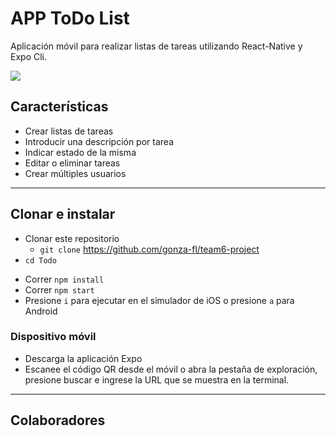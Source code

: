 # APP ToDo List
Aplicación móvil para realizar listas de tareas utilizando React-Native y Expo Cli.

![](https://media.istockphoto.com/id/1288486122/es/vector/concepto-de-encuesta-en-l%C3%ADnea-personajes-masculinos-y-femeninos-peque%C3%B1os-que-llenan-el.jpg?s=612x612&w=0&k=20&c=05pVwnTZIgRP_8MdoXWfeGId9fgfsooEb-eKNDxMI4U=)


## Características
- Crear listas de tareas
- Introducir una descripción por tarea
- Indicar estado de la misma
- Editar o eliminar tareas
- Crear múltiples usuarios
___

## Clonar e instalar
- Clonar este repositorio
    - `git clone`  https://github.com/gonza-fl/team6-project
- `cd Todo`
* Correr `npm install`
* Correr `npm start`
* Presione `i` para ejecutar en el simulador de iOS o presione `a` para Android
### Dispositivo móvil
* Descarga la aplicación Expo
* Escanee el código QR desde el móvil o abra la pestaña de exploración, presione buscar e ingrese la URL que se muestra en la terminal.
___
## Colaboradores